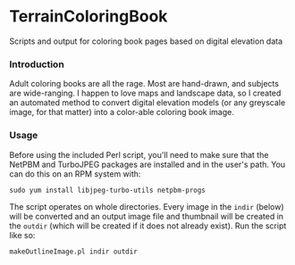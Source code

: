 # TerrainColoringBook
Scripts and output for coloring book pages based on digital elevation data

### Introduction
Adult coloring books are all the rage. Most are hand-drawn, and subjects are wide-ranging.
I happen to love maps and landscape data, so I created an automated method to convert
digital elevation models (or any greyscale image, for that matter) into a color-able 
coloring book image.

### Usage
Before using the included Perl script, you'll need to make sure that the NetPBM and 
TurboJPEG packages are installed and in the user's path. You can do this on an RPM system
with:

    sudo yum install libjpeg-turbo-utils netpbm-progs

The script operates on whole directories. Every image in the `indir` (below) will be converted
and an output image file and thumbnail will be created in the `outdir` (which will be created
if it does not already exist). Run the script like so:

    makeOutlineImage.pl indir outdir

